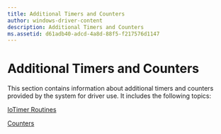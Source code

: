 ```yaml
---
title: Additional Timers and Counters
author: windows-driver-content
description: Additional Timers and Counters
ms.assetid: d61adb40-adcd-4a8d-88f5-f217576d1147
---
```


# Additional Timers and Counters





This section contains information about additional timers and counters provided by the system for driver use. It includes the following topics:

[IoTimer Routines](iotimer-routines.md)

[Counters](counters.md)

 

 




